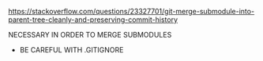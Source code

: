 https://stackoverflow.com/questions/23327701/git-merge-submodule-into-parent-tree-cleanly-and-preserving-commit-history



NECESSARY IN ORDER TO MERGE SUBMODULES

+ BE CAREFUL WITH .GITIGNORE
